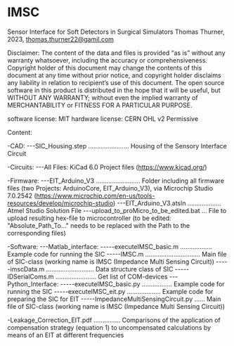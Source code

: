 # IMSC
Sensor Interface for Soft Detectors in Surgical Simulators
Thomas Thurner, 2023, thomas.thurner22@gamil.com

Disclaimer:
The content of the data and files is provided “as is” without any warranty whatsoever, including the accuracy or comprehensiveness. Copyright holder of this document may change the contents of this document at any time without prior notice, and copyright holder disclaims any liability in relation to recipient’s use of this document.
The open source software in this product is distributed in the hope that it will be useful, but WITHOUT ANY WARRANTY; without even the implied warranty of MERCHANTABILITY or FITNESS FOR A PARTICULAR PURPOSE. 

software license: MIT
hardware license: CERN OHL v2 Permissive


Content:

-CAD:
---SIC_Housing.step ....................... Housing of the Sensory Interface Circuit

-Circuits:
---All Files: KiCad 6.0 Project files (https://www.kicad.org/)

-Firmware:
---EIT_Arduino_V3 ......................... Folder including all firmware files (two Projects: ArduinoCore, EIT_Arduino_V3), via Microchip Studio 7.0.2542 (https://www.microchip.com/en-us/tools-resources/develop/microchip-studio)
---EIT_Arduino_V3.atsln ................... Atmel Studio Solution File
---upload_to_proMicro_to_be_edited.bat	... File to upload resulting hex-file to microcontroller (to be edited: "Absolute_Path_To...\" needs to be replaced with the Path to the corresponding files)

-Software:
---Matlab_interface:
-----executeIMSC_basic.m .................. Example code for running the SIC
-----IMSC.m ............................... Main file of SIC-class (working name is IMSC (Impedance Multi Sensing Circuit))
-----imscData.m ........................... Data structure class of SIC
-----IDSerialComs.m ....................... Get list of COM-devices
---Python_Interface:
-----executeIMSC_basic.py ................. Example code for running the SIC
-----executeIMSC_eit.py ................... Example code for preparing the SIC for EIT
-----ImpedanceMultiSensingCircuit.py ...... Main file of SIC-class (working name is IMSC (Impedance Multi Sensing Circuit))

-Leakage_Correction_EIT.pdf ............... Comparisons of the application of compensation strategy (equation 1) to uncompensated calculations by means of an EIT at different frequencies

